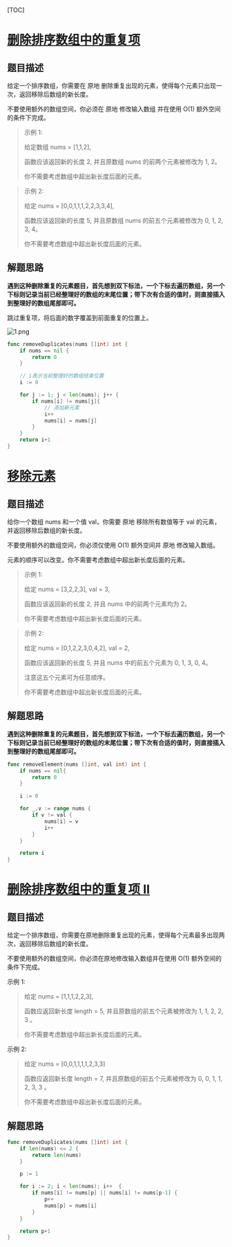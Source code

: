 [TOC]

# [删除排序数组中的重复项](https://leetcode-cn.com/problems/remove-duplicates-from-sorted-array/)

## 题目描述

给定一个排序数组，你需要在 原地 删除重复出现的元素，使得每个元素只出现一次，返回移除后数组的新长度。

不要使用额外的数组空间，你必须在 原地 修改输入数组 并在使用 O(1) 额外空间的条件下完成。

> 示例 1:
>
> 给定数组 nums = [1,1,2], 
>
> 函数应该返回新的长度 2, 并且原数组 nums 的前两个元素被修改为 1, 2。 
>
> 你不需要考虑数组中超出新长度后面的元素。

> 示例 2: 
>
> 给定 nums = [0,0,1,1,1,2,2,3,3,4],
>
> 函数应该返回新的长度 5, 并且原数组 nums 的前五个元素被修改为 0, 1, 2, 3, 4。
>
> 你不需要考虑数组中超出新长度后面的元素。

## 解题思路

**遇到这种删除重复的元素题目，首先想到双下标法，一个下标去遍历数组，另一个下标则记录当前已经整理好的数组的末尾位置；带下次有合适的值时，则直接插入到整理好的数组尾部即可。**

跳过重复项，将后面的数字覆盖到前面重复的位置上。

![1.png](https://pic.leetcode-cn.com/0039d16b169059e8e7f998c618b6c2b269c2d95b02f43415350bde1f661e503a-1.png)

```go
func removeDuplicates(nums []int) int {
    if nums == nil {
        return 0
    }

    // i表示当前整理好的数组结束位置
    i := 0

    for j := 1; j < len(nums); j++ {
        if nums[i] != nums[j]{
            // 添加新元素
            i++
            nums[i] = nums[j]
        }
    }
    return i+1
}
```

# [移除元素](https://leetcode-cn.com/problems/remove-element/)

## 题目描述

给你一个数组 nums 和一个值 val，你需要 原地 移除所有数值等于 val 的元素，并返回移除后数组的新长度。

不要使用额外的数组空间，你必须仅使用 O(1) 额外空间并 原地 修改输入数组。

元素的顺序可以改变。你不需要考虑数组中超出新长度后面的元素。

> 示例 1:
>
> 给定 nums = [3,2,2,3], val = 3,
>
> 函数应该返回新的长度 2, 并且 nums 中的前两个元素均为 2。
>
> 你不需要考虑数组中超出新长度后面的元素。

> 示例 2:
>
> 给定 nums = [0,1,2,2,3,0,4,2], val = 2,
>
> 函数应该返回新的长度 5, 并且 nums 中的前五个元素为 0, 1, 3, 0, 4。
>
> 注意这五个元素可为任意顺序。
>
> 你不需要考虑数组中超出新长度后面的元素。

## 解题思路

**遇到这种删除重复的元素题目，首先想到双下标法，一个下标去遍历数组，另一个下标则记录当前已经整理好的数组的末尾位置；带下次有合适的值时，则直接插入到整理好的数组尾部即可。**

```go
func removeElement(nums []int, val int) int {
    if nums == nil{
        return 0
    }

    i := 0

    for _,v := range nums {
        if v != val {
            nums[i] = v
            i++
        }
    }

    return i
}
```

# [删除排序数组中的重复项 II](https://leetcode-cn.com/problems/remove-duplicates-from-sorted-array-ii/)

## 题目描述

给定一个排序数组，你需要在原地删除重复出现的元素，使得每个元素最多出现两次，返回移除后数组的新长度。

不要使用额外的数组空间，你必须在原地修改输入数组并在使用 O(1) 额外空间的条件下完成。

示例 1:

> 给定 nums = [1,1,1,2,2,3],
>
> 函数应返回新长度 length = 5, 并且原数组的前五个元素被修改为 1, 1, 2, 2, 3 。
>
> 你不需要考虑数组中超出新长度后面的元素。

示例 2:

> 给定 nums = [0,0,1,1,1,1,2,3,3]
>
> 函数应返回新长度 length = 7, 并且原数组的前五个元素被修改为 0, 0, 1, 1, 2, 3, 3 。
>
> 你不需要考虑数组中超出新长度后面的元素。

## 解题思路

```go
func removeDuplicates(nums []int) int {
    if len(nums) <= 2 {
        return len(nums)
    }

    p := 1

    for i := 2; i < len(nums); i++  {
        if nums[i] != nums[p] || nums[i] != nums[p-1] {
            p++
            nums[p] = nums[i]
        }
    }

    return p+1
}
```

